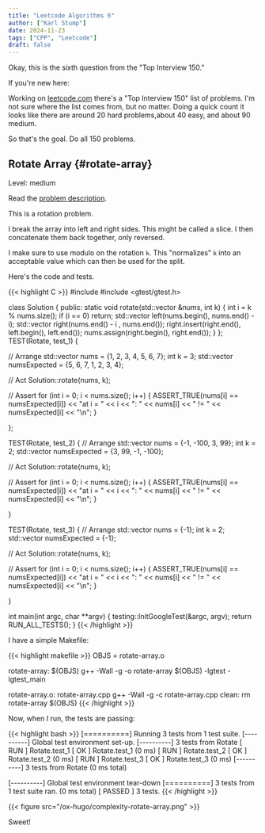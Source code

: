```yaml
---
title: "Leetcode Algorithms 6"
author: ["Karl Stump"]
date: 2024-11-23
tags: ["CPP", "Leetcode"]
draft: false
---
```


Okay, this is the sixth question from the "Top Interview 150."

If you're new here:

Working on [leetcode.com](https:leetcode.com) there's a "Top Interview 150" list of problems. I'm not sure where the list comes from, but no matter. Doing a quick count it looks like there are around 20 hard problems,about 40 easy, and about 90 medium.

So that's the goal. Do all 150 problems.


## Rotate Array {#rotate-array}

Level: medium

Read the [problem description](https://leetcode.com/problems/rotate-array/description/?envType=study-plan-v2&envId=top-interview-150).

This is a rotation problem.

I break the array into left and right sides. This might be called a slice. I then concatenate them back together, only reversed.

I make sure to use modulo on the rotation `k`. This "normalizes" `k` into an acceptable value which can
then be used for the split.

Here's the code and tests.

{{< highlight C >}}
#include <vector>
#include <gtest/gtest.h>

class Solution {
public:
  static void rotate(std::vector<int> &nums, int k) {
    int i = k % nums.size();
    if (i == 0)
      return;
    std::vector<int> left(nums.begin(), nums.end() - i);
    std::vector<int> right(nums.end() - i , nums.end());
    right.insert(right.end(), left.begin(), left.end());
    nums.assign(right.begin(), right.end());
  }
};
TEST(Rotate, test_1) {

  // Arrange
  std::vector<int> nums = {1, 2, 3, 4, 5, 6, 7};
  int k = 3;
  std::vector<int> numsExpected = {5, 6, 7, 1, 2, 3, 4};

  // Act
  Solution::rotate(nums, k);

  // Assert
  for (int i = 0; i < nums.size(); i++) {
    ASSERT_TRUE(nums[i] == numsExpected[i]) << "at i = " << i << ": " << nums[i] << " != " << numsExpected[i] << "\n";
  }

};

TEST(Rotate, test_2) {
  // Arrange
  std::vector<int> nums = {-1, -100, 3, 99};
  int k = 2;
  std::vector<int> numsExpected = {3, 99, -1, -100};

  // Act
  Solution::rotate(nums, k);

  // Assert
  for (int i = 0; i < nums.size(); i++) {
    ASSERT_TRUE(nums[i] == numsExpected[i]) << "at i = " << i << ": " << nums[i] << " != " << numsExpected[i] << "\n";
  }

}

TEST(Rotate, test_3) {
  // Arrange
  std::vector<int> nums = {-1};
  int k = 2;
  std::vector<int> numsExpected = {-1};

  // Act
  Solution::rotate(nums, k);

  // Assert
  for (int i = 0; i < nums.size(); i++) {
    ASSERT_TRUE(nums[i] == numsExpected[i]) << "at i = " << i << ": " << nums[i] << " != " << numsExpected[i] << "\n";
  }

}

int main(int argc, char **argv) {
  testing::InitGoogleTest(&argc, argv);
  return RUN_ALL_TESTS();
}
{{< /highlight >}}

I have a simple Makefile:

{{< highlight makefile >}}
OBJS = rotate-array.o

rotate-array: $(OBJS)
        g++ -Wall -g -o rotate-array $(OBJS) -lgtest -lgtest_main

rotate-array.o: rotate-array.cpp
        g++ -Wall -g -c rotate-array.cpp
clean:
        rm rotate-array $(OBJS)
{{< /highlight >}}

Now, when I run, the tests are passing:

{{< highlight bash >}}
[==========] Running 3 tests from 1 test suite.
[----------] Global test environment set-up.
[----------] 3 tests from Rotate
[ RUN      ] Rotate.test_1
[       OK ] Rotate.test_1 (0 ms)
[ RUN      ] Rotate.test_2
[       OK ] Rotate.test_2 (0 ms)
[ RUN      ] Rotate.test_3
[       OK ] Rotate.test_3 (0 ms)
[----------] 3 tests from Rotate (0 ms total)

[----------] Global test environment tear-down
[==========] 3 tests from 1 test suite ran. (0 ms total)
[  PASSED  ] 3 tests.
{{< /highlight >}}

{{< figure src="/ox-hugo/complexity-rotate-array.png" >}}

Sweet!
